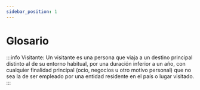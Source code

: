 ```yaml
---
sidebar_position: 1
---
```


# Glosario

:::info Visitante:
Un visitante es una persona que viaja a un destino principal distinto al de su entorno habitual, por una duración inferior a un año, con cualquier finalidad principal (ocio, negocios u otro motivo personal) que no sea la de ser empleado por una entidad residente en el país o lugar visitado.
:::
